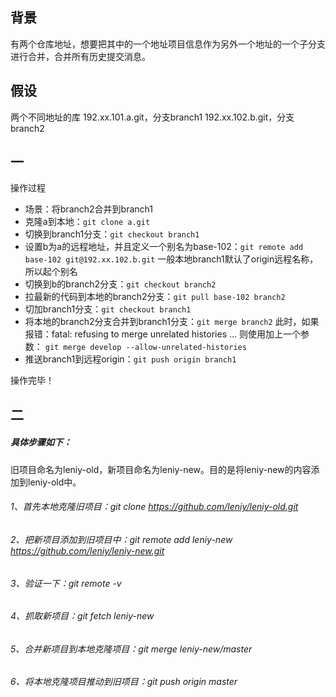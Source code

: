 ## 背景

有两个仓库地址，想要把其中的一个地址项目信息作为另外一个地址的一个子分支进行合并，合并所有历史提交消息。

## 假设

两个不同地址的库
192.xx.101.a.git，分支branch1
192.xx.102.b.git，分支branch2

## 一

操作过程

- 场景：将branch2合并到branch1
- 克隆a到本地：`git clone a.git`
- 切换到branch1分支：`git checkout branch1`
- 设置b为a的远程地址，并且定义一个别名为base-102：`git remote add base-102 git@192.xx.102.b.git` 一般本地branch1默认了origin远程名称，所以起个别名
- 切换到b的branch2分支：`git checkout branch2`
- 拉最新的代码到本地的branch2分支：`git pull base-102 branch2`
- 切加branch1分支：`git checkout branch1`
- 将本地的branch2分支合并到branch1分支：`git merge branch2`
  此时，如果报错：fatal: refusing to merge unrelated histories … 则使用加上一个参数： `git merge develop --allow-unrelated-histories`
- 推送branch1到远程origin：`git push origin branch1`

操作完毕！

## 二

##### 具体步骤如下：

旧项目命名为leniy-old，新项目命名为leniy-new。目的是将leniy-new的内容添加到leniy-old中。

###### 1、首先本地克隆旧项目：git clone https://github.com/leniy/leniy-old.git

###### 2、把新项目添加到旧项目中：git remote add leniy-new https://github.com/leniy/leniy-new.git

###### 3、验证一下：git remote -v

###### 4、抓取新项目：git fetch leniy-new

###### 5、合并新项目到本地克隆项目：git merge leniy-new/master

###### 6、将本地克隆项目推动到旧项目：git push origin master

